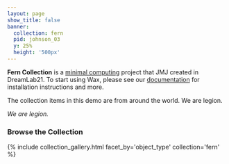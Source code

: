 ```yaml
---
layout: page
show_title: false
banner:
  collection: fern
  pid: johnson_03
  y: 25%
  height: '500px'
---
```


__Fern Collection__ is a [minimal computing](http://go-dh.github.io/mincomp/) project that JMJ created in DreamLab21. To start using Wax, please see our [documentation](https://minicomp.github.io/wiki/#/wax/) for installation instructions and more.

The collection items in this demo are from around the world. We are legion.

*We are legion.*


### Browse the Collection

{% include collection_gallery.html facet_by='object_type' collection='fern' %}
